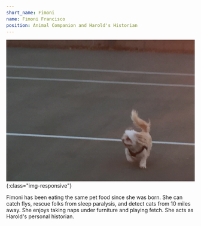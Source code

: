 ```yaml
---
short_name: Fimoni
name: Fimoni Francisco
position: Animal Companion and Harold's Historian
---
```


![image-title-here](assets/img/IMG_2183.JPG){:class="img-responsive"}

Fimoni has been eating the same pet food since she was born. She can catch flys, rescue folks from sleep paralysis, and detect cats from 10 miles away. She enjoys taking naps under furniture and playing fetch. She acts as Harold's personal historian.